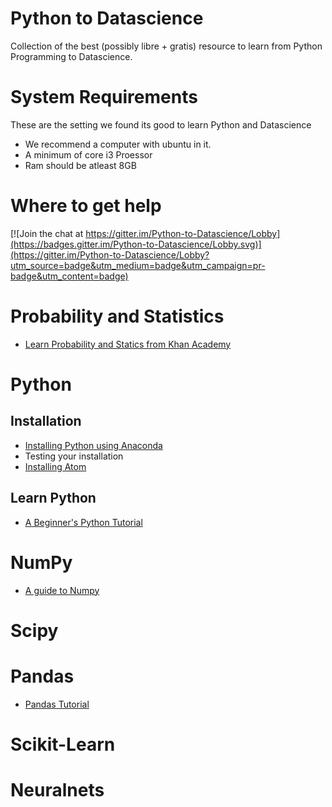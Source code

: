 # Python to Datascience

Collection of the best (possibly libre + gratis) resource to learn from Python Programming
to Datascience.

# System Requirements

These are the setting we found its good to learn Python and Datascience

* We recommend a computer with ubuntu in it.
* A minimum of core i3 Proessor
* Ram should be atleast 8GB

# Where to get help

[![Join the chat at https://gitter.im/Python-to-Datascience/Lobby](https://badges.gitter.im/Python-to-Datascience/Lobby.svg)](https://gitter.im/Python-to-Datascience/Lobby?utm_source=badge&utm_medium=badge&utm_campaign=pr-badge&utm_content=badge)

# Probability and Statistics

* [Learn Probability and Statics from Khan Academy](https://www.khanacademy.org/math/statistics-probability)

# Python

## Installation
* [Installing Python using Anaconda](https://docs.anaconda.com/anaconda/install/)
* Testing your installation
* [Installing Atom](https://flight-manual.atom.io/getting-started/sections/installing-atom/)

## Learn Python
* [A Beginner's Python Tutorial](https://en.wikibooks.org/wiki/A_Beginner%27s_Python_Tutorial)

# NumPy
* [A guide to Numpy](https://archive.org/details/NumPyBook)

# Scipy

# Pandas
* [Pandas Tutorial](https://www.youtube.com/watch?v=Ak_x96eouNU)

# Scikit-Learn

# Neuralnets
